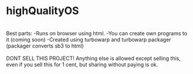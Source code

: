 # highQualityOS
<br>
Best parts: 
-Runs on browser using html.
-You can create own programs to it (coming soon)
-Created using turbowarp and turbowarp packager (packager converts sb3 to html)
<br>
<br>                              DONT SELL THIS PROJECT!
Anything else is allowed except selling this, even if you sell this for 1 cent, but sharing without paying is ok.
